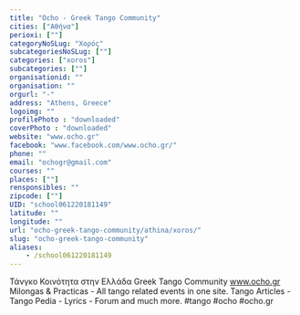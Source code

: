 ```yaml
---
title: "Ocho - Greek Tango Community"
cities: ["Αθήνα"]
perioxi: [""]
categoryNoSLug: "Χορός"
subcategoriesNoSLug: [""]
categories: ["xoros"]
subcategories: [""]
organisationid: ""
organisation: ""
orgurl: "-"
address: "Athens, Greece"
logoimg: ""
profilePhoto : "downloaded"
coverPhoto : "downloaded"
website: "www.ocho.gr"
facebook: "www.facebook.com/www.ocho.gr/"
phone: ""
email: "ochogr@gmail.com"
courses: ""
places: [""]
rensponsibles: ""
zipcode: [""]
UID: "school061220181149"
latitude: ""
longitude: ""
url: "ocho-greek-tango-community/athina/xoros/"
slug: "ocho-greek-tango-community"
aliases:
    - /school061220181149
---
```





Τάνγκο Κοινότητα στην Ελλάδα Greek Tango Community www.ocho.gr Milongas &amp; Practicas - All tango related events in one site. Tango Articles - Tango Pedia - Lyrics - Forum and much more. #tango #ocho #ocho.gr